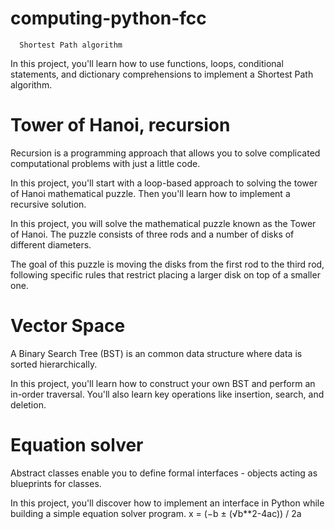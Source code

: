# computing-python-fcc

      Shortest Path algorithm

In this project, you'll learn how to use functions, loops, conditional statements, and dictionary comprehensions to implement a Shortest Path algorithm.

# Tower of Hanoi, recursion

Recursion is a programming approach that allows you to solve complicated computational problems with just a little code.

In this project, you'll start with a loop-based approach to solving the tower of Hanoi mathematical puzzle. Then you'll learn how to implement a recursive solution.

In this project, you will solve the mathematical puzzle known as the Tower of Hanoi. The puzzle consists of three rods and a number of disks of different diameters.

The goal of this puzzle is moving the disks from the first rod to the third rod, following specific rules that restrict placing a larger disk on top of a smaller one.

# Vector Space
A Binary Search Tree (BST) is an common data structure where data is sorted hierarchically.

In this project, you'll learn how to construct your own BST and perform an in-order traversal. You'll also learn key operations like insertion, search, and deletion.

# Equation solver
Abstract classes enable you to define formal interfaces - objects acting as blueprints for classes.

In this project, you'll discover how to implement an interface in Python while building a simple equation solver program.
 x = (−b ± (√b**2-4ac)) / 2a 